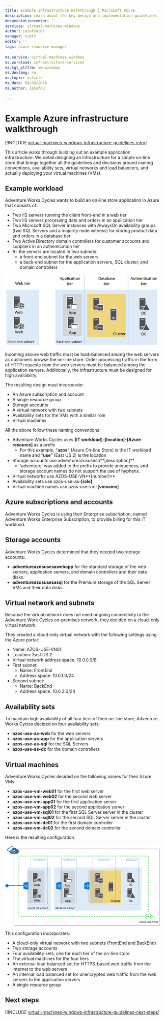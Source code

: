 ```yaml
---
title: Example Infrastructure Walkthrough | Microsoft Azure
description: Learn about the key design and implementation guidelines for deploying an example infrastructure in Azure.
documentationcenter: ''
services: virtual-machines-windows
author: iainfoulds
manager: timlt
editor: ''
tags: azure-resource-manager

ms.service: virtual-machines-windows
ms.workload: infrastructure-services
ms.tgt_pltfrm: vm-windows
ms.devlang: na
ms.topic: article
ms.date: 09/08/2016
ms.author: iainfou

---
```

# Example Azure infrastructure walkthrough
[!INCLUDE [virtual-machines-windows-infrastructure-guidelines-intro](../../includes/virtual-machines-windows-infrastructure-guidelines-intro.md)]

This article walks through building out an example application infrastructure. We detail designing an infrastructure for a simple on-line store that brings together all the guidelines and decisions around naming conventions, availability sets, virtual networks and load balancers, and actually deploying your virtual machines (VMs).

## Example workload
Adventure Works Cycles wants to build an on-line store application in Azure that consists of:

* Two IIS servers running the client front-end in a web tier
* Two IIS servers processing data and orders in an application tier
* Two Microsoft SQL Server instances with AlwaysOn availability groups (two SQL Servers and a majority node witness) for storing product data and orders in a database tier
* Two Active Directory domain controllers for customer accounts and suppliers in an authentication tier
* All the servers are located in two subnets:
  * a front-end subnet for the web servers 
  * a back-end subnet for the application servers, SQL cluster, and domain controllers

![Diagram of different tiers for application infrastructure](./media/virtual-machines-common-infrastructure-service-guidelines/example-tiers.png)

Incoming secure web traffic must be load-balanced among the web servers as customers browse the on-line store. Order processing traffic in the form of HTTP requests from the web servers must be balanced among the application servers. Additionally, the infrastructure must be designed for high availability.

The resulting design must incorporate:

* An Azure subscription and account
* A single resource group
* Storage accounts
* A virtual network with two subnets
* Availability sets for the VMs with a similar role
* Virtual machines

All the above follow these naming conventions:

* Adventure Works Cycles uses **[IT workload]-[location]-[Azure resource]** as a prefix
  * For this example, "**azos**" (Azure On-line Store) is the IT workload name and "**use**" (East US 2) is the location
* Storage accounts use adventureazosusesa**[description]**
  * 'adventure' was added to the prefix to provide uniqueness, and storage account names do not support the use of hyphens.
* Virtual networks use AZOS-USE-VN**[number]**
* Availability sets use azos-use-as-**[role]**
* Virtual machine names use azos-use-vm-**[vmname]**

## Azure subscriptions and accounts
Adventure Works Cycles is using their Enterprise subscription, named Adventure Works Enterprise Subscription, to provide billing for this IT workload.

## Storage accounts
Adventure Works Cycles determined that they needed two storage accounts:

* **adventureazosusesawebapp** for the standard storage of the web servers, application servers, and domain controllers and their data disks.
* **adventureazosusesasql** for the Premium storage of the SQL Server VMs and their data disks.

## Virtual network and subnets
Because the virtual network does not need ongoing connectivity to the Adventure Work Cycles on-premises network, they decided on a cloud-only virtual network.

They created a cloud-only virtual network with the following settings using the Azure portal:

* Name: AZOS-USE-VN01
* Location: East US 2
* Virtual network address space: 10.0.0.0/8
* First subnet:
  * Name: FrontEnd
  * Address space: 10.0.1.0/24
* Second subnet:
  * Name: BackEnd
  * Address space: 10.0.2.0/24

## Availability sets
To maintain high availability of all four tiers of their on-line store, Adventure Works Cycles decided on four availability sets:

* **azos-use-as-web** for the web servers
* **azos-use-as-app** for the application servers
* **azos-use-as-sql** for the SQL Servers
* **azos-use-as-dc** for the domain controllers

## Virtual machines
Adventure Works Cycles decided on the following names for their Azure VMs:

* **azos-use-vm-web01** for the first web server
* **azos-use-vm-web02** for the second web server
* **azos-use-vm-app01** for the first application server
* **azos-use-vm-app02** for the second application server
* **azos-use-vm-sql01** for the first SQL Server server in the cluster
* **azos-use-vm-sql02** for the second SQL Server server in the cluster
* **azos-use-vm-dc01** for the first domain controller
* **azos-use-vm-dc02** for the second domain controller

Here is the resulting configuration.

![Final application infrastructure deployed in Azure](./media/virtual-machines-common-infrastructure-service-guidelines/example-config.png)

This configuration incorporates:

* A cloud-only virtual network with two subnets (FrontEnd and BackEnd)
* Two storage accounts
* Four availability sets, one for each tier of the on-line store
* The virtual machines for the four tiers
* An external load balanced set for HTTPS-based web traffic from the Internet to the web servers
* An internal load balanced set for unencrypted web traffic from the web servers to the application servers
* A single resource group

## Next steps
[!INCLUDE [virtual-machines-windows-infrastructure-guidelines-next-steps](../../includes/virtual-machines-windows-infrastructure-guidelines-next-steps.md)]

